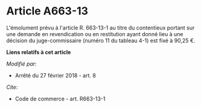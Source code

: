 # Article A663-13

L'émolument prévu à l'article R. 663-13-1 au titre du contentieux portant sur une demande en revendication ou en restitution
ayant donné lieu à une décision du juge-commissaire (numéro 11 du tableau 4-1) est fixé à 90,25 €.

**Liens relatifs à cet article**

_Modifié par_:

  - Arrêté du 27 février 2018 - art. 8

_Cite_:

  - Code de commerce - art. R663-13-1
